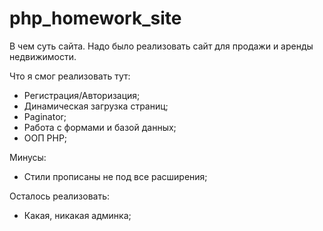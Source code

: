 # php_homework_site

В чем суть сайта. Надо было реализовать сайт для продажи и аренды недвижимости.

Что я смог реализовать тут:
- Регистрация/Авторизация;
- Динамическая загрузка страниц;
- Paginator;
- Работа с формами и базой данных;
- ООП PHP;

Минусы:
- Стили прописаны не под все расширения;

Осталось реализовать:
- Какая, никакая админка;

